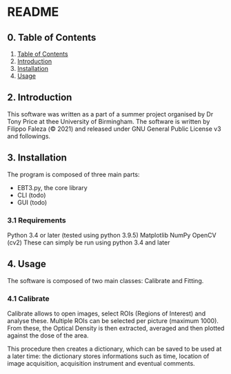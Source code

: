 # README
## 0. Table of Contents

1. [Table of Contents](##-0.-Table-of-Contents)
2. [Introduction](##-2.-Introduction)
3. [Installation](##-3.-Installation)
4. [Usage](##-4.-Usage)

## 2. Introduction
This software was written as a part of a summer project organised by Dr Tony Price at thee University of Birmingham. The software is written by Filippo Faleza (© 2021) and released under GNU General Public License v3 and followings.

## 3. Installation
The program is composed of three main parts: 
- EBT3.py, the core library
- CLI (todo)
- GUI (todo)

### 3.1 Requirements
Python 3.4 or later (tested using python 3.9.5)
Matplotlib
NumPy
OpenCV (cv2)
These can simply be run using python 3.4 and later

## 4. Usage
The software is composed of two main classes: Calibrate and Fitting. 

### 4.1 Calibrate
Calibrate allows to open images, select ROIs (Regions of Interest) and analyse these. Multiple ROIs can be selected per picture (maximum 1000). From these, the Optical Density is then extracted, averaged and then plotted against the dose of the area.

This procedure then creates a dictionary, which can be saved to be used at a later time: the dictionary stores informations such as time, location of image acquisition, acquisition instrument and eventual comments.

#### 
